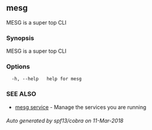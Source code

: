 ## mesg

MESG is a super top CLI

### Synopsis

MESG is a super top CLI

### Options

```
  -h, --help   help for mesg
```

### SEE ALSO

* [mesg service](mesg_service.md)	 - Manage the services you are running

###### Auto generated by spf13/cobra on 11-Mar-2018
